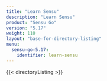 ```yaml
---
title: "Learn Sensu"
description: "Learn Sensu"
product: "Sensu Go"
version: "5.17"
weight: 110
layout: "base-for-directory-listing"
menu:
  sensu-go-5.17:
    identifier: learn-sensu
---
```


{{< directoryListing >}}
